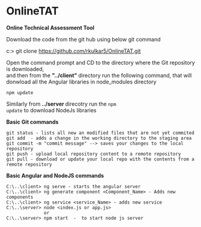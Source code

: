 # OnlineTAT
<b>Online Technical Assessment Tool</b>

Download the code from the git hub using below git command

c:\> git clone <https://github.com/rkulkar5/OnlineTAT.git> 

Open the command prompt and CD to the directory where the Git repository is downloaded, 
<br>and then from the <b>"../client" </b>directory run the following command, 
that will donwload all the Angular libraries in node_modules directory

<code>npm update</code>
   
Similarly from <b>../server </b> direcotry run the <code>npm update</code> to download NodeJs libraries
  
  
<b>Basic Git commands</b>
```
git status - lists all new an modified files that are not yet commited
git add  - adds a change in the working directory to the staging area
git commit -m "commit message" --> saves your changes to the local repository
git push - upload local repository content to a remote repository
git pull - download or update your local repo with the contents from a remote repository
```

<b>Basic Angular and NodeJS commands</b>
```
C:\..\client> ng serve - starts the angular server
C:\..\client> ng generate component <Component_Name> - Adds new components
C:\..\client> ng service <service_Name> - adds new service 
C:\..\server> node <index.js or app.js>
              or
C:\..\server> npm start  -  to start node js server
```
